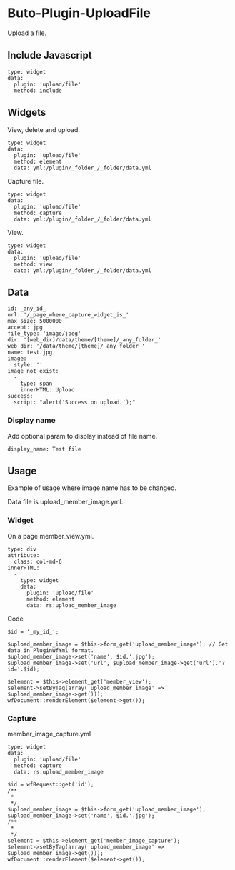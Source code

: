 # Buto-Plugin-UploadFile
Upload a file.



## Include Javascript

```
type: widget
data:
  plugin: 'upload/file'
  method: include
```



## Widgets

View, delete and upload.
```
type: widget
data:
  plugin: 'upload/file'
  method: element
  data: yml:/plugin/_folder_/_folder/data.yml
```
Capture file.
```
type: widget
data:
  plugin: 'upload/file'
  method: capture
  data: yml:/plugin/_folder_/_folder/data.yml
```
View.
```
type: widget
data:
  plugin: 'upload/file'
  method: view
  data: yml:/plugin/_folder_/_folder/data.yml
```



## Data
```
id: _any_id_
url: '/_page_where_capture_widget_is_'
max_size: 5000000
accept: jpg
file_type: 'image/jpeg'
dir: '[web_dir]/data/theme/[theme]/_any_folder_'
web_dir: '/data/theme/[theme]/_any_folder_'
name: test.jpg
image:
  style: ''
image_not_exist:
  -
    type: span
    innerHTML: Upload
success:
  script: "alert('Success on upload.');"
```

### Display name
Add optional param to display instead of file name.
```
display_name: Test file
```


## Usage

Example of usage where image name has to be changed.

Data file is upload_member_image.yml.

### Widget
On a page member_view.yml.
```
type: div
attribute:
  class: col-md-6
innerHTML:
  -
    type: widget
    data:
      plugin: 'upload/file'
      method: element
      data: rs:upload_member_image
```

Code

```
$id = '_my_id_';

$upload_member_image = $this->form_get('upload_member_image'); // Get data in PluginWfYml format.
$upload_member_image->set('name', $id.'.jpg');
$upload_member_image->set('url', $upload_member_image->get('url').'?id='.$id);

$element = $this->element_get('member_view');
$element->setByTag(array('upload_member_image' => $upload_member_image->get()));
wfDocument::renderElement($element->get());
```

### Capture

member_image_capture.yml

```
type: widget
data:
  plugin: 'upload/file'
  method: capture
  data: rs:upload_member_image
```



```
$id = wfRequest::get('id');
/**
 * 
 */
$upload_member_image = $this->form_get('upload_member_image');
$upload_member_image->set('name', $id.'.jpg');
/**
 * 
 */
$element = $this->element_get('member_image_capture');
$element->setByTag(array('upload_member_image' => $upload_member_image->get()));
wfDocument::renderElement($element->get());
```



